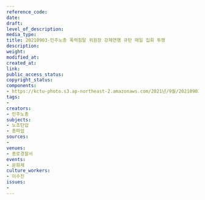 ```yaml
---
reference_code: 
date: 
draft: 
level_of_description: 
media_type: 
title: 20210903-민주노총 폭력침탈 위원장 강제연행 규탄 매일 집회 투쟁
description: 
weight: 
modified_at: 
created_at: 
link: 
public_access_status: 
copyright_status: 
components:
- https://kctu-photo.s3.ap-northeast-2.amazonaws.com/2021년/9월/20210903-민주노총+폭력침탈+위원장+강제연행+규탄+매일+집회+투쟁/_1D21712.jpg
tags:
- 
creators:
- 민주노총
subjects:
- 노조탄압
- 총파업
sources:
- 
venues:
- 종로경찰서
events:
- 문화제
culture_workers:
- 이수진
issues:
- 
---
```


